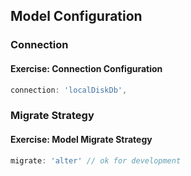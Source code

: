 ## Model Configuration

### Connection

<h4 class="exercise-start">
    <b>Exercise</b>: Connection Configuration
</h4>

```javascript
connection: 'localDiskDb',
```

<div class="exercise-end"></div>

### Migrate Strategy

<h4 class="exercise-start">
    <b>Exercise</b>: Model Migrate Strategy
</h4>

```javascript
migrate: 'alter' // ok for development
```

<div class="exercise-end"></div>
